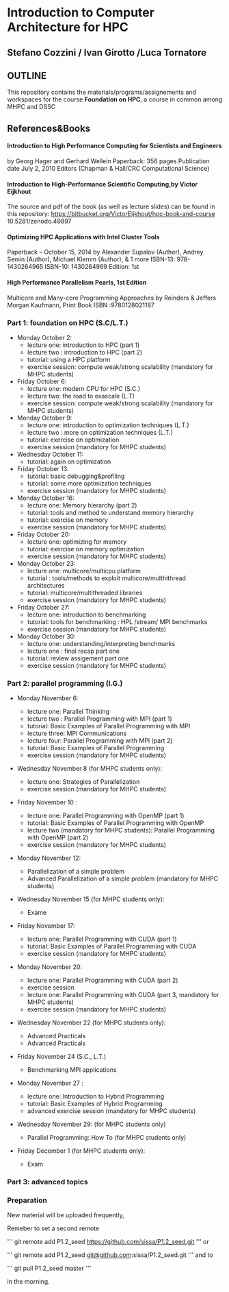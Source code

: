 # Introduction to Computer Architecture for HPC


## Stefano Cozzini / Ivan Girotto /Luca Tornatore

## OUTLINE

This repository contains the  materials/programs/assignements and workspaces for the
course **Foundation on HPC**, a course in common among MHPC and DSSC


## References&Books

#### Introduction to High Performance Computing for Scientists and Engineers
by Georg Hager and Gerhard Wellein
Paperback: 356 pages
Publication date  July 2, 2010
Editors (Chapman & Hall/CRC Computational Science)

#### Introduction to High-Performance Scientific Computing,by Victor Eijkhout
The source and pdf of the book (as well as lecture slides) can be found in this repository:
https://bitbucket.org/VictorEijkhout/hpc-book-and-course
10.5281/zenodo.49897

#### Optimizing HPC Applications with Intel Cluster Tools 
Paperback – October 15, 2014
by Alexander Supalov  (Author), Andrey Semin  (Author), Michael Klemm  (Author), & 1 more
ISBN-13: 978-1430264965  ISBN-10: 1430264969  Edition: 1st

#### High Performance Parallelism Pearls, 1st Edition
Multicore and Many-core Programming Approaches
by Reinders   &    Jeffers  
Morgan Kaufmann, Print Book ISBN :9780128021187




### Part 1: foundation on HPC  (S.C/L.T.)

- Monday October 2:
  - lecture one: introduction  to HPC (part 1)
  - lecture two : introduction to HPC (part 2)
  - tutorial: using a HPC platform 
  - exercise session: compute weak/strong scalability  (mandatory for MHPC students)
- Friday October 6: 
  - lecture one: modern CPU for HPC (S.C.)
  - lecture two: the road to exascale (L.T)
  - exercise session: compute weak/strong scalability (mandatory for MHPC students)
- Monday October 9:
  - lecture one: introduction to optimization techniques (L.T.)
  - lecture two : more on optimization techniques (L.T.)
  - tutorial: exercise on optimization 
  - exercise session (mandatory for MHPC students)
- Wednesday October 11:
   - tutorial: again on optimization 
- Friday October 13: 
  - tutorial: basic debugging&profiling
  - tutorial: some more optimization techniques  
  - exercise session (mandatory for MHPC students)
- Monday October 16:
  - lecture one: Memory hierarchy  (part 2)
  - tutorial: tools and method to understand memory hierarchy 
  - tutorial: exercise on memory
  - exercise session (mandatory for MHPC students)
- Friday October 20: 
  - lecture one: optimizing for memory 
  - tutorial: exercise on memory optimization 
  - exercise session (mandatory for MHPC students) 
- Monday October 23:
  - lecture one: multicore/multicpu platform 
  - tutorial :   tools/methods to exploit multicore/multhithread architectures 
  - tutorial:  multicore/multithreaded  libraries 
  - exercise session (mandatory for MHPC students)
- Friday October 27: 
  - lecture one: introduction to benchmarking 
  - tutorial: tools for benchmarking : HPL /stream/ MPI benchmarks 
  - exercise session (mandatory for MHPC students)  
- Monday October 30:
  - lecture one: understanding/interpreting  benchmarks 
  - lecture one : final recap part one 
  - tutorial: review assigement part one 
  - exercise session (mandatory for MHPC students)

### Part 2: parallel programming (I.G.)

- Monday November 6: 
  - lecture one: Parallel Thinking
  - lecture two : Parallel Programming with MPI (part 1)
  - tutorial: Basic Examples of Parallel Programming with MPI
  - lecture three: MPI Communications 
  - lecture four: Parallel Programming with MPI (part 2)
  - tutorial: Basic Examples of Parallel Programming 
  - exercise session (mandatory for MHPC students)

- Wednesday November 8 (for MHPC students only): 
  - lecture one: Strategies of Parallelization
  - exercise session (mandatory for MHPC students)

- Friday November 10 : 
  - lecture one: Parallel Programming with OpenMP (part 1)
  - tutorial: Basic Examples of Parallel Programming with OpenMP
  - lecture two (mandatory for MHPC students): Parallel Programming with OpenMP (part 2)
  - exercise session (mandatory for MHPC students)
  
- Monday November 12:
  - Parallelization of a simple problem 
  - Advanced Parallelization of a simple problem (mandatory for MHPC students)
  
- Wednesday November 15 (for MHPC students only):
  - Exame
  
- Friday November 17:
  - lecture one: Parallel Programming with CUDA (part 1)
  - tutorial: Basic Examples of Parallel Programming with CUDA
  - exercise session (mandatory for MHPC students)

- Monday November 20: 
  - lecture one: Parallel Programming with CUDA (part 2)
  - exercise session
  - lecture one: Parallel Programming with CUDA (part 3, mandatory for MHPC students)
  - exercise session (mandatory for MHPC students)

- Wednesday November 22 (for MHPC students only): 
  - Advanced Practicals
  - Advanced Practicals

- Friday November 24 (S.C., L.T.)
  - Benchmarking MPI applications

- Monday November 27 : 
  - lecture one: Introduction to Hybrid Programming
  - tutorial: Basic Examples of Hybrid Programming
  - advanced exercise session (mandatory for MHPC students)
  
- Wednesday November 29: (for MHPC students only)
  - Parallel Programming: How To (for MHPC students only)

- Friday December 1 (for MHPC students only):
  - Exam
  
### Part 3: advanced topics


### Preparation

New material will be uploaded frequently,

Remeber to set a second remote

'''
  git remote add P1.2_seed https://github.com/sissa/P1.2_seed.git
'''
or

'''
  git remote add P1.2_seed git@github.com:sissa/P1.2_seed.git
'''
and to

'''
  git pull P1.2_seed master 
'''

in the morning.


